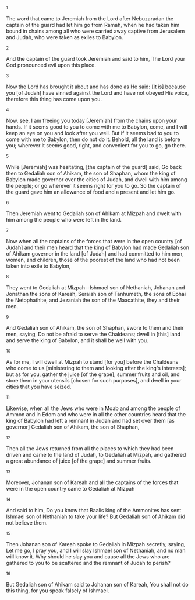 <sup>1</sup> 

The word that came to Jeremiah from the Lord after Nebuzaradan the captain of the guard had let him go from Ramah, when he had taken him bound in chains among all who were carried away captive from Jerusalem and Judah, who were taken as exiles to Babylon. 

<sup>2</sup> 

And the captain of the guard took Jeremiah and said to him, The Lord your God pronounced evil upon this place. 

<sup>3</sup> 

Now the Lord has brought it about and has done as He said: [It is] because you [of Judah] have sinned against the Lord and have not obeyed His voice, therefore this thing has come upon you. 

<sup>4</sup> 

Now, see, I am freeing you today [Jeremiah] from the chains upon your hands. If it seems good to you to come with me to Babylon, come, and I will keep an eye on you and look after you well. But if it seems bad to you to come with me to Babylon, then do not do it. Behold, all the land is before you; wherever it seems good, right, and convenient for you to go, go there. 

<sup>5</sup> 

While [Jeremiah] was hesitating, [the captain of the guard] said, Go back then to Gedaliah son of Ahikam, the son of Shaphan, whom the king of Babylon made governor over the cities of Judah, and dwell with him among the people; or go wherever it seems right for you to go. So the captain of the guard gave him an allowance of food and a present and let him go. 

<sup>6</sup> 

Then Jeremiah went to Gedaliah son of Ahikam at Mizpah and dwelt with him among the people who were left in the land. 

<sup>7</sup> 

Now when all the captains of the forces that were in the open country [of Judah] and their men heard that the king of Babylon had made Gedaliah son of Ahikam governor in the land [of Judah] and had committed to him men, women, and children, those of the poorest of the land who had not been taken into exile to Babylon, 

<sup>8</sup> 

They went to Gedaliah at Mizpah--Ishmael son of Nethaniah, Johanan and Jonathan the sons of Kareah, Seraiah son of Tanhumeth, the sons of Ephai the Netophathite, and Jezaniah the son of the Maacathite, they and their men. 

<sup>9</sup> 

And Gedaliah son of Ahikam, the son of Shaphan, swore to them and their men, saying, Do not be afraid to serve the Chaldeans; dwell in [this] land and serve the king of Babylon, and it shall be well with you. 

<sup>10</sup> 

As for me, I will dwell at Mizpah to stand [for you] before the Chaldeans who come to us [ministering to them and looking after the king's interests]; but as for you, gather the juice [of the grape], summer fruits and oil, and store them in your utensils [chosen for such purposes], and dwell in your cities that you have seized. 

<sup>11</sup> 

Likewise, when all the Jews who were in Moab and among the people of Ammon and in Edom and who were in all the other countries heard that the king of Babylon had left a remnant in Judah and had set over them [as governor] Gedaliah son of Ahikam, the son of Shaphan, 

<sup>12</sup> 

Then all the Jews returned from all the places to which they had been driven and came to the land of Judah, to Gedaliah at Mizpah, and gathered a great abundance of juice [of the grape] and summer fruits. 

<sup>13</sup> 

Moreover, Johanan son of Kareah and all the captains of the forces that were in the open country came to Gedaliah at Mizpah 

<sup>14</sup> 

And said to him, Do you know that Baalis king of the Ammonites has sent Ishmael son of Nethaniah to take your life? But Gedaliah son of Ahikam did not believe them. 

<sup>15</sup> 

Then Johanan son of Kareah spoke to Gedaliah in Mizpah secretly, saying, Let me go, I pray you, and I will slay Ishmael son of Nethaniah, and no man will know it. Why should he slay you and cause all the Jews who are gathered to you to be scattered and the remnant of Judah to perish? 

<sup>16</sup> 

But Gedaliah son of Ahikam said to Johanan son of Kareah, You shall not do this thing, for you speak falsely of Ishmael.